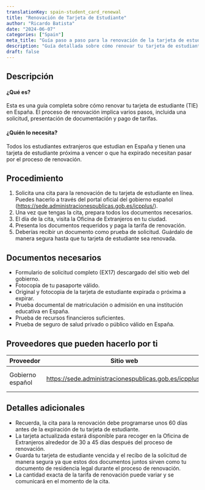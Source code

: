```yaml
---
translationKey: spain-student_card_renewal
title: "Renovación de Tarjeta de Estudiante"
author: "Ricardo Batista"
date: "2024-06-07"
categories: ["Spain"]
meta_title: "Guía paso a paso para la renovación de la tarjeta de estudiante en España"
description: "Guía detallada sobre cómo renovar tu tarjeta de estudiante en España"
draft: false
---
```


## Descripción
#### ¿Qué es?
Esta es una guía completa sobre cómo renovar tu tarjeta de estudiante (TIE) en España. El proceso de renovación implica varios pasos, incluida una solicitud, presentación de documentación y pago de tarifas.

#### ¿Quién lo necesita?
Todos los estudiantes extranjeros que estudian en España y tienen una tarjeta de estudiante próxima a vencer o que ha expirado necesitan pasar por el proceso de renovación.

## Procedimiento
1. Solicita una cita para la renovación de tu tarjeta de estudiante en línea. Puedes hacerlo a través del portal oficial del gobierno español (https://sede.administracionespublicas.gob.es/icpplus/).
2. Una vez que tengas la cita, prepara todos los documentos necesarios.
3. El día de la cita, visita la Oficina de Extranjeros en tu ciudad.
4. Presenta los documentos requeridos y paga la tarifa de renovación.
5. Deberías recibir un documento como prueba de solicitud. Guárdalo de manera segura hasta que tu tarjeta de estudiante sea renovada.

## Documentos necesarios
- Formulario de solicitud completo (EX17) descargado del sitio web del gobierno.
- Fotocopia de tu pasaporte válido.
- Original y fotocopia de la tarjeta de estudiante expirada o próxima a expirar.
- Prueba documental de matriculación o admisión en una institución educativa en España.
- Prueba de recursos financieros suficientes.
- Prueba de seguro de salud privado o público válido en España.

## Proveedores que pueden hacerlo por ti

| Proveedor       |     Sitio web    |    Plazos    |      Costo     |
| --------------- | --------------- | :-------------: | :-------------: |
| Gobierno español    |  https://sede.administracionespublicas.gob.es/icpplus/   |      30-60 días     |      Variable      |

## Detalles adicionales
- Recuerda, la cita para la renovación debe programarse unos 60 días antes de la expiración de tu tarjeta de estudiante.
- La tarjeta actualizada estará disponible para recoger en la Oficina de Extranjeros alrededor de 30 a 45 días después del proceso de renovación.
- Guarda tu tarjeta de estudiante vencida y el recibo de la solicitud de manera segura ya que estos dos documentos juntos sirven como tu documento de residencia legal durante el proceso de renovación.
- La cantidad exacta de la tarifa de renovación puede variar y se comunicará en el momento de la cita.